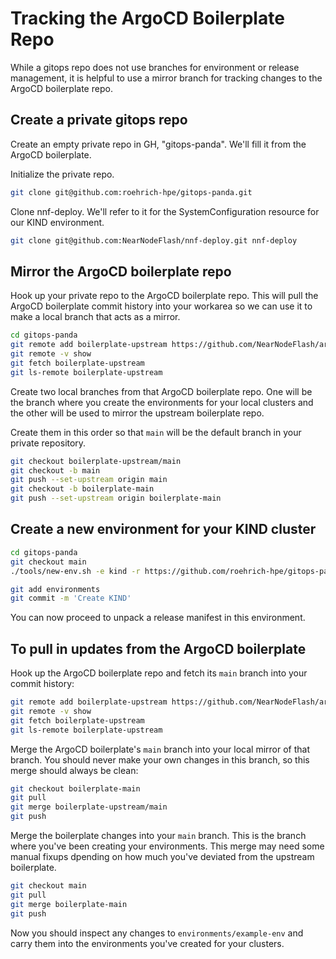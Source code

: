 # Tracking the ArgoCD Boilerplate Repo

While a gitops repo does not use branches for environment or release management,
it is helpful to use a mirror branch for tracking changes to the ArgoCD
boilerplate repo.

## Create a private gitops repo

Create an empty private repo in GH, "gitops-panda". We'll
fill it from the ArgoCD boilerplate.

Initialize the private repo.

```bash
git clone git@github.com:roehrich-hpe/gitops-panda.git
```

Clone nnf-deploy. We'll refer to it for the SystemConfiguration resource for
our KIND environment.

```bash
git clone git@github.com:NearNodeFlash/nnf-deploy.git nnf-deploy
```

## Mirror the ArgoCD boilerplate repo

Hook up your private repo to the ArgoCD boilerplate repo. This will pull the ArgoCD boilerplate commit history into your workarea so we can use it to make a local branch that acts as a mirror.

```bash
cd gitops-panda
git remote add boilerplate-upstream https://github.com/NearNodeFlash/argocd-boilerplate.git
git remote -v show
git fetch boilerplate-upstream
git ls-remote boilerplate-upstream
```

Create two local branches from that ArgoCD boilerplate repo. One will be the branch where you create the environments for your local clusters and the other will be used to mirror the upstream boilerplate repo.

Create them in this order so that `main` will be the default branch in your private repository.

```bash
git checkout boilerplate-upstream/main
git checkout -b main
git push --set-upstream origin main
git checkout -b boilerplate-main
git push --set-upstream origin boilerplate-main
```

## Create a new environment for your KIND cluster

```bash
cd gitops-panda
git checkout main
./tools/new-env.sh -e kind -r https://github.com/roehrich-hpe/gitops-panda.git -C ../nnf-deploy/config/systemconfiguration-kind.yaml -L /path/to/lustrefilesystem.yaml

git add environments
git commit -m 'Create KIND'
```

You can now proceed to unpack a release manifest in this environment.

## To pull in updates from the ArgoCD boilerplate

Hook up the ArgoCD boilerplate repo and fetch its `main` branch into your commit history:

```bash
git remote add boilerplate-upstream https://github.com/NearNodeFlash/argocd-boilerplate.git
git remote -v show
git fetch boilerplate-upstream
git ls-remote boilerplate-upstream
```

Merge the ArgoCD boilerplate's `main` branch into your local mirror of that
branch. You should never make your own changes in this branch, so this
merge should always be clean:

```bash
git checkout boilerplate-main
git pull
git merge boilerplate-upstream/main
git push
```

Merge the boilerplate changes into your `main` branch. This is the branch where
you've been creating your environments. This merge may need some manual fixups
dpending on how much you've deviated from the upstream boilerplate.

```bash
git checkout main
git pull
git merge boilerplate-main
git push
```

Now you should inspect any changes to `environments/example-env` and carry them into the environments you've created for your clusters.

